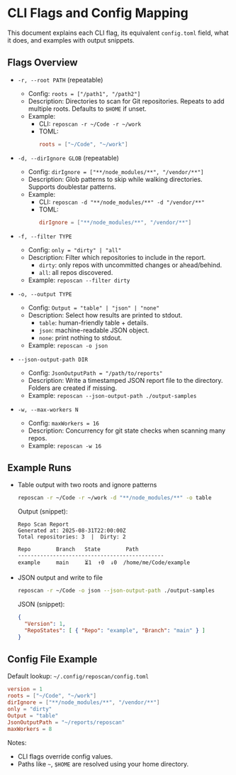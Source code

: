 # CLI Flags and Config Mapping

This document explains each CLI flag, its equivalent `config.toml` field, what it does, and examples with output snippets.

## Flags Overview

- `-r, --root PATH` (repeatable)
  - Config: `roots = ["/path1", "/path2"]`
  - Description: Directories to scan for Git repositories. Repeats to add multiple roots. Defaults to `$HOME` if unset.
  - Example:
    - CLI: `reposcan -r ~/Code -r ~/work`
    - TOML:
      ```toml
      roots = ["~/Code", "~/work"]
      ```

- `-d, --dirIgnore GLOB` (repeatable)
  - Config: `dirIgnore = ["**/node_modules/**", "/vendor/**"]`
  - Description: Glob patterns to skip while walking directories. Supports doublestar patterns.
  - Example:
    - CLI: `reposcan -d "**/node_modules/**" -d "/vendor/**"`
    - TOML:
      ```toml
      dirIgnore = ["**/node_modules/**", "/vendor/**"]
      ```

- `-f, --filter TYPE`
  - Config: `only = "dirty" | "all"`
  - Description: Filter which repositories to include in the report.
    - `dirty`: only repos with uncommitted changes or ahead/behind.
    - `all`: all repos discovered.
  - Example: `reposcan --filter dirty`

- `-o, --output TYPE`
  - Config: `Output = "table" | "json" | "none"`
  - Description: Select how results are printed to stdout.
    - `table`: human-friendly table + details.
    - `json`: machine-readable JSON object.
    - `none`: print nothing to stdout.
  - Example: `reposcan -o json`

- `--json-output-path DIR`
  - Config: `JsonOutputPath = "/path/to/reports"`
  - Description: Write a timestamped JSON report file to the directory. Folders are created if missing.
  - Example: `reposcan --json-output-path ./output-samples`

- `-w, --max-workers N`
  - Config: `maxWorkers = 16`
  - Description: Concurrency for git state checks when scanning many repos.
  - Example: `reposcan -w 16`

## Example Runs

- Table output with two roots and ignore patterns
  ```sh
  reposcan -r ~/Code -r ~/work -d "**/node_modules/**" -o table
  ```
  Output (snippet):
  ```
  Repo Scan Report
  Generated at: 2025-08-31T22:00:00Z
  Total repositories: 3  |  Dirty: 2

  Repo        Branch   State        Path
  ----------------------------------------------
  example     main     ⏳1  ↑0  ↓0  /home/me/Code/example
  ```

- JSON output and write to file
  ```sh
  reposcan -r ~/Code -o json --json-output-path ./output-samples
  ```
  JSON (snippet):
  ```json
  {
    "Version": 1,
    "RepoStates": [ { "Repo": "example", "Branch": "main" } ]
  }
  ```

## Config File Example

Default lookup: `~/.config/reposcan/config.toml`

```toml
version = 1
roots = ["~/Code", "~/work"]
dirIgnore = ["**/node_modules/**", "/vendor/**"]
only = "dirty"
Output = "table"
JsonOutputPath = "~/reports/reposcan"
maxWorkers = 8
```

Notes:
- CLI flags override config values.
- Paths like `~`, `$HOME` are resolved using your home directory.
